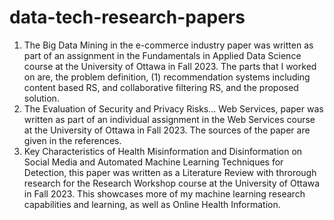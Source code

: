 # data-tech-research-papers

1. The Big Data Mining in the e-commerce industry paper was written as part of an assignment in the Fundamentals in Applied Data Science course at the University of Ottawa in Fall 2023. The parts that I worked on are, the problem definition, (1) recommendation systems including content based RS, and collaborative filtering RS, and the proposed solution. 
2. The Evaluation of Security and Privacy Risks... Web Services, paper was written as part of an individual assignment in the Web Services course at the University of Ottawa in Fall 2023. The sources of the paper are given in the references.
3. Key Characteristics of Health Misinformation and Disinformation on Social Media and Automated Machine Learning Techniques for Detection, this paper was written as a Literature Review with throrough research for the Research Workshop course at the University of Ottawa in Fall 2023. This showcases more of my machine learning research capabilities and learning, as well as Online Health Information. 

